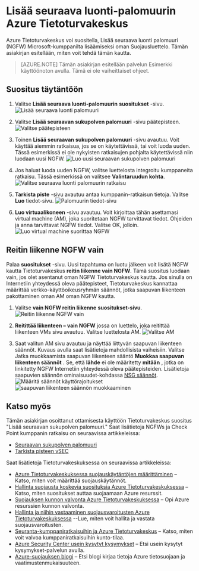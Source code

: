 <properties
   pageTitle="Lisää seuraava luonti palomuurin Azure Tietoturvakeskuksessa | Microsoft Azure"
   description="Tässä asiakirjassa kerrotaan ottamisesta käyttöön Azure Tietoturvakeskus suositukset, **Lisää seuraava luonti-palomuurin** ja **reitin traffice vain NGFW kautta**."
   services="security-center"
   documentationCenter="na"
   authors="TerryLanfear"
   manager="MBaldwin"
   editor=""/>

<tags
   ms.service="security-center"
   ms.devlang="na"
   ms.topic="article"
   ms.tgt_pltfrm="na"
   ms.workload="na"
   ms.date="10/26/2016"
   ms.author="terrylan"/>

# <a name="add-a-next-generation-firewall-in-azure-security-center"></a>Lisää seuraava luonti-palomuurin Azure Tietoturvakeskus

Azure Tietoturvakeskus voi suositella, Lisää seuraava luonti palomuuri (NGFW) Microsoft-kumppanilta lisäämiseksi oman Suojausluettelo. Tämän asiakirjan esitellään, miten voit tehdä tämän kautta.

> [AZURE.NOTE] Tämän asiakirjan esitellään palvelun Esimerkki käyttöönoton avulla.  Tämä ei ole vaiheittaiset ohjeet.

## <a name="implement-the-recommendation"></a>Suositus täytäntöön

1. Valitse **Lisää seuraava luonti-palomuurin** **suositukset** -sivu.
![Lisää seuraava luonti palomuuri][1]

2. Valitse **Lisää seuraavan sukupolven palomuuri** -sivu päätepisteen.
![Valitse päätepisteen][2]

3. Toinen **Lisää seuraavan sukupolven palomuuri** -sivu avautuu. Voit käyttää aiemmin ratkaisua, jos se on käytettävissä, tai voit luoda uuden. Tässä esimerkissä ei ole nykyisten ratkaisujen pohjalta käytettävissä niin luodaan uusi NGFW.
![Luo uusi seuraavan sukupolven palomuuri][3]

4. Jos haluat luoda uuden NGFW, valitse luettelosta integroitu kumppaneita ratkaisu. Tässä esimerkissä on valitsee **Valintaruudun kohta**.
![Valitse seuraava luonti palomuurin ratkaisu][4]

5. **Tarkista piste** -sivu avautuu antaa kumppanin-ratkaisun tietoja. Valitse **Luo** tiedot-sivu.
![Palomuurin tiedot-sivu][5]

6. **Luo virtuaalikoneen** -sivu avautuu. Voit kirjoittaa tähän asettamasi virtual machine (AM), joka suoritetaan NGFW tarvittavat tiedot. Ohjeiden ja anna tarvittavat NGFW tiedot. Valitse OK, jolloin.
![Luo virtual machine suorittaa NGFW][6]

## <a name="route-traffic-through-ngfw-only"></a>Reitin liikenne NGFW vain

Palaa **suositukset** -sivu. Uusi tapahtuma on luotu jälkeen voit lisätä NGFW kautta Tietoturvakeskus **reitin liikenne vain NGFW**. Tämä suositus luodaan vain, jos olet asentanut oman NGFW Tietoturvakeskus kautta. Jos sinulla on Internetiin yhteydessä oleva päätepisteet, Tietoturvakeskus kannattaa määrittää verkko-käyttöoikeusryhmän säännöt, jotka saapuvan liikenteen pakottaminen oman AM oman NGFW kautta.

1. Valitse **vain NGFW reitin liikenne** **suositukset-sivu**.
![Reitin liikenne NGFW vain][7]

2. **Reitittää liikenteen – vain NGFW** jossa on luettelo, joka reitittää liikenteen VMs sivu avautuu. Valitse luettelosta AM.
![Valitse AM][8]

3. Saat valitun AM sivu avautuu ja näyttää liittyvän saapuvan liikenteen säännöt. Kuvaus avulla saat lisätietoja mahdollisista vaiheisiin. Valitse Jatka muokkaamista saapuvan liikenteen sääntö **Muokkaa saapuvan liikenteen säännöt** . Se, että **lähde** ei ole määritetty **mitään** , jotka on linkitetty NGFW Internetiin yhteydessä oleva päätepisteiden. Lisätietoja saapuvien säännön ominaisuudet-kohdassa [NSG säännöt](../virtual-network/virtual-networks-nsg.md#nsg-rules).
![Määritä säännöt käyttörajoitukset][9]
![saapuvan liikenteen säännön muokkaaminen][10]

## <a name="see-also"></a>Katso myös

Tämän asiakirjan osoittanut ottamisesta käyttöön Tietoturvakeskus suositus "Lisää seuraavan sukupolven palomuuri." Saat lisätietoja NGFWs ja Check Point kumppanin ratkaisu on seuraavissa artikkeleissa:

- [Seuraavan sukupolven palomuuri](https://en.wikipedia.org/wiki/Next-Generation_Firewall)
- [Tarkista pisteen vSEC](https://azure.microsoft.com/marketplace/partners/checkpoint/check-point-r77-10/)

Saat lisätietoja Tietoturvakeskuksessa on seuraavissa artikkeleissa:

- [Azure Tietoturvakeskuksessa suojauskäytäntöjen määrittäminen](security-center-policies.md) – Katso, miten voit määrittää suojauskäytännöt.
- [Hallinta suojausta koskevia suosituksia Azure Tietoturvakeskuksessa](security-center-recommendations.md) – Katso, miten suositukset auttaa suojaamaan Azure resurssit.
- [Suojauksen kunnon valvonta Azure Tietoturvakeskuksessa](security-center-monitoring.md) – Opi Azure resurssien kunnon valvonta.
- [Hallinta ja niihin vastaaminen suojausvaroitusten Azure Tietoturvakeskuksessa](security-center-managing-and-responding-alerts.md) --Lue, miten voit hallita ja vastata suojausvaroitusten.
- [Seuranta-kumppaniratkaisuihin ja Azure Tietoturvakeskus](security-center-partner-solutions.md) – Katso, miten voit valvoa kumppaniratkaisuihin kunto-tilaa.
- [Azure Security Center usein kysytyt kysymykset](security-center-faq.md) – Etsi usein kysytyt kysymykset-palvelun avulla.
- [Azure-suojauksen blogi](http://blogs.msdn.com/b/azuresecurity/) – Etsi blogi kirjaa tietoja Azure tietosuojaan ja vaatimustenmukaisuuteen.

<!--Image references-->
[1]: ./media/security-center-add-next-gen-firewall/add-next-gen-firewall.png
[2]: ./media/security-center-add-next-gen-firewall/select-an-endpoint.png
[3]: ./media/security-center-add-next-gen-firewall/create-new-next-gen-firewall.png
[4]: ./media/security-center-add-next-gen-firewall/select-next-gen-firewall.png
[5]: ./media/security-center-add-next-gen-firewall/firewall-solution-info-blade.png
[6]: ./media/security-center-add-next-gen-firewall/create-virtual-machine.png
[7]: ./media/security-center-add-next-gen-firewall/route-traffic-through-ngfw.png
[8]: ./media/security-center-add-next-gen-firewall/select-vm.png
[9]: ./media/security-center-add-next-gen-firewall/configure-rules-to-limit-access.png
[10]: ./media/security-center-add-next-gen-firewall/edit-inbound-rule.png
